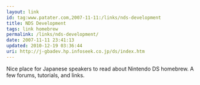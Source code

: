 ```yaml
---
layout: link
id: tag:www.patater.com,2007-11-11:/links/nds-development
title: NDS Development
tags: link homebrew
permalink: /links/nds-development/
date: 2007-11-11 23:41:13
updated: 2010-12-19 03:36:44
uri: http://j-gbadev.hp.infoseek.co.jp/ds/index.htm
---
```

Nice place for Japanese speakers to read about Nintendo DS homebrew. A few
forums, tutorials, and links.
